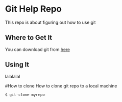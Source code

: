 # Git Help Repo

This repo is about figuring out how to use git

## Where to Get It

You can download git from [here](https://git-scm.com/downloads)

## Using It

lalalalal

#How to clone
How to clone git repo to a local machine


```
$ git-clone myrepo
```
